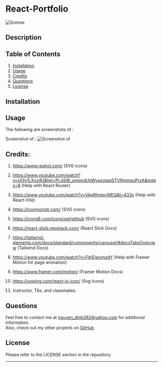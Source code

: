 # React-Portfolio

![license](https://img.shields.io/badge/License-MIT-yellowgreen)

## Description


## Table of Contents
1. [Installation](#installation)
2. [Usage](#usage)
3. [Credits](#credits)
4. [Questions](#questions)  
5. [License](#license)


## Installation



## Usage




The following are screenshots of :

Screenshot of :
![Screenshot of ]()




## Credits:
1. https://www.reshot.com/ (SVG icons)

2. https://www.youtube.com/watch?v=Ul3y1LXxzdU&list=PLgSW_umqodUpWypzxtaqSTVNjqmsuPrzA&index=8 (Help with React Router)

3. https://www.youtube.com/watch?v=VAeRhmpcWEQ&t=433s (Help with React-Vite)

4. https://iconmonstr.com/ (SVG icons)

5. https://icons8.com/icons/set/github (SVG icons)

6. https://react-slick.neostack.com/ (React Slick Docs)

7. https://tailwind-elements.com/docs/standard/components/carousel/#docsTabsOverview (Tailwind Docs)

8. https://www.youtube.com/watch?v=FdrEjwymzdY (Help with Framer Motion for page animation)

9. https://www.framer.com/motion/ (Framer Motion Docs)

10. https://uxwing.com/react-js-icon/ (Svg Icons)

8. Instructor, TAs, and classmates.

## Questions
Feel free to contact me at nguyen_dinh282@yahoo.com for additional information.  
Also, check out my other projects on [GitHub](https://github.com/Dinh282)


## License

Please refer to the LICENSE section in the repository.


---
